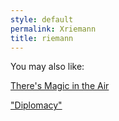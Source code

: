 ```yaml
---
style: default
permalink: Xriemann
title: riemann
---
```

You may also like:

[There's Magic in the Air](http://scp-wiki.net/there-s-magic-in-the-air)

["Diplomacy"](http://scp-wiki.net/goc-tale-sequence-diplomacy)

